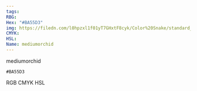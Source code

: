 ```yaml
---
tags:
RBG:
Hex: "#BA55D3"
img: https://filedn.com/l0hpzxl1f01yT7GHxtF8cyk/Color%20Snake/standard_csv_to_svg/%23/#BA55D3.svg
CMYK:
HSL:
Name: mediumorchid
---
```

mediumorchid
```palette
#BA55D3
```
RGB
CMYK
HSL
